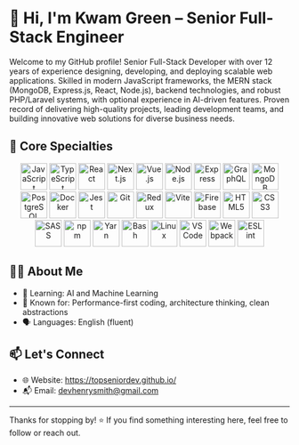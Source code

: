 # 👋 Hi, I'm Kwam Green – Senior Full-Stack Engineer

Welcome to my GitHub profile! Senior Full-Stack Developer with over 12 years of experience designing, developing, and deploying scalable web applications. Skilled in modern JavaScript frameworks, the MERN stack (MongoDB, Express.js, React, Node.js), backend technologies, and robust PHP/Laravel systems, with optional experience in AI-driven features. Proven record of delivering high-quality projects, leading development
teams, and building innovative web solutions for diverse business needs.

## 🧠 Core Specialties

<p align="center">
  <img src="https://cdn.jsdelivr.net/gh/devicons/devicon/icons/javascript/javascript-original.svg" width="48" height="48" alt="JavaScript" />
  <img src="https://cdn.jsdelivr.net/gh/devicons/devicon/icons/typescript/typescript-original.svg" width="48" height="48" alt="TypeScript" />
  <img src="https://cdn.jsdelivr.net/gh/devicons/devicon/icons/react/react-original.svg" width="48" height="48" alt="React" />
  <img src="https://cdn.jsdelivr.net/gh/devicons/devicon/icons/nextjs/nextjs-original.svg" width="48" height="48" alt="Next.js" />
  <img src="https://cdn.jsdelivr.net/gh/devicons/devicon/icons/vuejs/vuejs-original.svg" width="48" height="48" alt="Vue.js" />
  <img src="https://cdn.jsdelivr.net/gh/devicons/devicon/icons/nodejs/nodejs-original.svg" width="48" height="48" alt="Node.js" />
  <img src="https://cdn.jsdelivr.net/gh/devicons/devicon/icons/express/express-original.svg" width="48" height="48" alt="Express" />
  <img src="https://cdn.jsdelivr.net/gh/devicons/devicon/icons/graphql/graphql-plain.svg" width="48" height="48" alt="GraphQL" />
  <img src="https://cdn.jsdelivr.net/gh/devicons/devicon/icons/mongodb/mongodb-original.svg" width="48" height="48" alt="MongoDB" />
  <img src="https://cdn.jsdelivr.net/gh/devicons/devicon/icons/postgresql/postgresql-original.svg" width="48" height="48" alt="PostgreSQL" />
  <img src="https://cdn.jsdelivr.net/gh/devicons/devicon/icons/docker/docker-original.svg" width="48" height="48" alt="Docker" />
  <img src="https://cdn.jsdelivr.net/gh/devicons/devicon/icons/jest/jest-plain.svg" width="48" height="48" alt="Jest" />
  <img src="https://cdn.jsdelivr.net/gh/devicons/devicon/icons/git/git-original.svg" width="48" height="48" alt="Git" />
  <img src="https://cdn.jsdelivr.net/gh/devicons/devicon/icons/redux/redux-original.svg" width="48" height="48" alt="Redux" />
  <img src="https://cdn.jsdelivr.net/gh/devicons/devicon/icons/vite/vite-original.svg" width="48" height="48" alt="Vite" />
  <img src="https://cdn.jsdelivr.net/gh/devicons/devicon/icons/firebase/firebase-plain.svg" width="48" height="48" alt="Firebase" />
  <img src="https://cdn.jsdelivr.net/gh/devicons/devicon/icons/html5/html5-original.svg" width="48" height="48" alt="HTML5" />
  <img src="https://cdn.jsdelivr.net/gh/devicons/devicon/icons/css3/css3-original.svg" width="48" height="48" alt="CSS3" />
  <img src="https://cdn.jsdelivr.net/gh/devicons/devicon/icons/sass/sass-original.svg" width="48" height="48" alt="SASS" />
  <img src="https://cdn.jsdelivr.net/gh/devicons/devicon/icons/npm/npm-original-wordmark.svg" width="48" height="48" alt="npm" />
  <img src="https://cdn.jsdelivr.net/gh/devicons/devicon/icons/yarn/yarn-original.svg" width="48" height="48" alt="Yarn" />
  <img src="https://cdn.jsdelivr.net/gh/devicons/devicon/icons/bash/bash-original.svg" width="48" height="48" alt="Bash" />
  <img src="https://cdn.jsdelivr.net/gh/devicons/devicon/icons/linux/linux-original.svg" width="48" height="48" alt="Linux" />
  <img src="https://cdn.jsdelivr.net/gh/devicons/devicon/icons/vscode/vscode-original.svg" width="48" height="48" alt="VSCode" />
  <img src="https://cdn.jsdelivr.net/gh/devicons/devicon/icons/webpack/webpack-original.svg" width="48" height="48" alt="Webpack" />
  <img src="https://cdn.jsdelivr.net/gh/devicons/devicon/icons/eslint/eslint-original.svg" width="48" height="48" alt="ESLint" />
</p>

## 🧑‍💼 About Me

- 🌱 Learning: AI and Machine Learning
- 🧠 Known for: Performance-first coding, architecture thinking, clean abstractions
- 🗣️ Languages: English (fluent)

## 📫 Let's Connect

- 🌐 Website: https://topseniordev.github.io/
- 📬 Email: devhenrysmith@gmail.com

---

Thanks for stopping by! ⭐ If you find something interesting here, feel free to follow or reach out.

